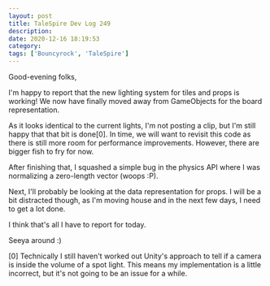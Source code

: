 ```yaml
---
layout: post
title: TaleSpire Dev Log 249
description:
date: 2020-12-16 18:19:53
category:
tags: ['Bouncyrock', 'TaleSpire']
---
```


Good-evening folks,

I'm happy to report that the new lighting system for tiles and props is working! We now have finally moved away from GameObjects for the board representation.

As it looks identical to the current lights, I'm not posting a clip, but I'm still happy that that bit is done[0]. In time, we will want to revisit this code as there is still more room for performance improvements. However, there are bigger fish to fry for now.

After finishing that, I squashed a simple bug in the physics API where I was normalizing a zero-length vector (woops :P).

Next, I'll probably be looking at the data representation for props. I will be a bit distracted though, as I'm moving house and in the next few days, I need to get a lot done.

I think that's all I have to report for today.

Seeya around :)


[0] Technically I still haven't worked out Unity's approach to tell if a camera is inside the volume of a spot light. This means my implementation is a little incorrect, but it's not going to be an issue for a while.
